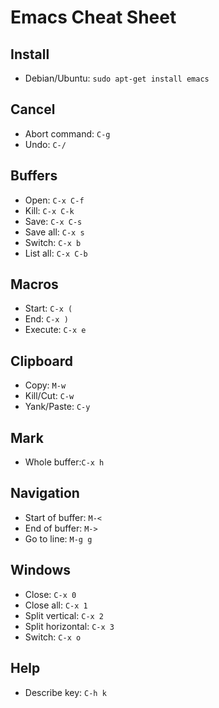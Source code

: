 # Emacs Cheat Sheet

## Install
* Debian/Ubuntu: `sudo apt-get install emacs`

## Cancel
* Abort command: `C-g`
* Undo: `C-/`

## Buffers
* Open: `C-x C-f`
* Kill: `C-x C-k`
* Save: `C-x C-s`
* Save all: `C-x s`
* Switch: `C-x b`
* List all: `C-x C-b`

## Macros
* Start: `C-x (`
* End: `C-x )`
* Execute: `C-x e`

## Clipboard
* Copy: `M-w`
* Kill/Cut: `C-w`
* Yank/Paste: `C-y`

## Mark
* Whole buffer:`C-x h`

## Navigation
* Start of buffer: `M-<`
* End of buffer: `M->`
* Go to line: `M-g g`

## Windows
* Close: `C-x 0`
* Close all: `C-x 1`
* Split vertical: `C-x 2`
* Split horizontal: `C-x 3`
* Switch: `C-x o`

## Help
* Describe key: `C-h k`
